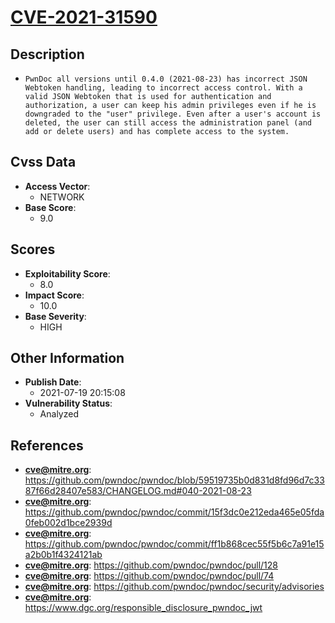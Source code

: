 
# [CVE-2021-31590](https://cve.mitre.org/cgi-bin/cvename.cgi?name=CVE-2021-31590)

## Description

- `PwnDoc all versions until 0.4.0 (2021-08-23) has incorrect JSON Webtoken handling, leading to incorrect access control. With a valid JSON Webtoken that is used for authentication and authorization, a user can keep his admin privileges even if he is downgraded to the "user" privilege. Even after a user's account is deleted, the user can still access the administration panel (and add or delete users) and has complete access to the system.`

## Cvss Data

- **Access Vector**:
  - NETWORK
- **Base Score**:
  - 9.0

## Scores

- **Exploitability Score**:
  - 8.0
- **Impact Score**:
  - 10.0
- **Base Severity**:
  - HIGH

## Other Information

- **Publish Date**:
  - 2021-07-19 20:15:08
- **Vulnerability Status**:
  - Analyzed

## References

- **cve@mitre.org**: https://github.com/pwndoc/pwndoc/blob/59519735b0d831d8fd96d7c3387f66d28407e583/CHANGELOG.md#040-2021-08-23
- **cve@mitre.org**: https://github.com/pwndoc/pwndoc/commit/15f3dc0e212eda465e05fda0feb002d1bce2939d
- **cve@mitre.org**: https://github.com/pwndoc/pwndoc/commit/ff1b868cec55f5b6c7a91e15a2b0b1f4324121ab
- **cve@mitre.org**: https://github.com/pwndoc/pwndoc/pull/128
- **cve@mitre.org**: https://github.com/pwndoc/pwndoc/pull/74
- **cve@mitre.org**: https://github.com/pwndoc/pwndoc/security/advisories
- **cve@mitre.org**: https://www.dgc.org/responsible_disclosure_pwndoc_jwt
